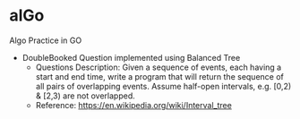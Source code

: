 # alGo
Algo Practice in GO
  - DoubleBooked Question implemented using Balanced Tree
    - Questions Description: Given a sequence of events, each having a start and end time, write a program that will return the sequence of all pairs of overlapping events. Assume half-open intervals, e.g. [0,2) & [2,3) are not overlapped.
    - Reference: https://en.wikipedia.org/wiki/Interval_tree
